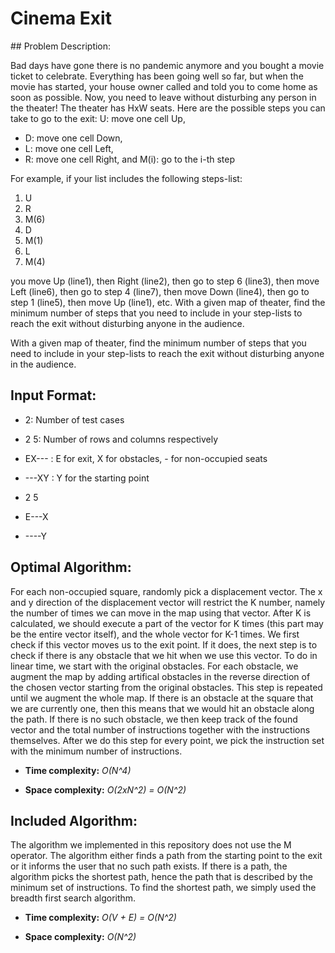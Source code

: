 # Cinema Exit



## Problem Description:

Bad days have gone there is no pandemic anymore and you bought a movie ticket to celebrate. Everything has been going well so far, but when the movie has started, your house owner called and told you to come home as soon as possible. Now, you need to leave without disturbing any person in the theater!
The theater has HxW seats. Here are the possible steps you can take to go to the exit: U: move one cell Up,

- D: move one cell Down,
- L: move one cell Left,
- R: move one cell Right, and M(i): go to the i-th step

For example, if your list includes the following steps-list: 

1. U
2. R
3. M(6)
4. D
5. M(1)
6. L
7. M(4)

you move Up (line1), then Right (line2), then go to step 6 (line3), then move Left (line6), then go to step 4 (line7), then move Down (line4), then go to step 1 (line5), then move Up (line1), etc.
With a given map of theater, find the minimum number of steps that you need to include in your step-lists to reach the exit without disturbing anyone in the audience.

With a given map of theater, find the minimum number of steps that you need to include in your step-lists to reach the exit without disturbing anyone in the audience.

## Input Format:

- 2: Number of test cases
- 2 5: Number of rows and columns respectively

- EX--- : E for exit, X for obstacles, - for non-occupied seats

- ---XY : Y for the starting point

- 2 5

- E---X 

- ----Y

## Optimal Algorithm:

For each non-occupied square, randomly pick a displacement vector. The x and y direction of the displacement vector will restrict the K number, namely the number of times we can move in the map using that vector. After K is calculated, we should execute a part of the vector for K times (this part may be the entire vector itself), and the whole vector for K-1 times. We first check if this vector moves us to the exit point. If it does, the next step is to check if there is any obstacle that we hit when we use this vector. To do in linear time, we start with the original obstacles. For each obstacle, we augment the map by adding artifical obstacles in the reverse direction of the chosen vector starting from the original obstacles. This step is repeated until we augment the whole map. If there is an obstacle at the square that we are currently one, then this means that we would hit an obstacle along the path. If there is no such obstacle, we then keep track of the found vector and the total number of instructions together with the instructions themselves. After we do this step for every point, we pick the instruction set with the minimum number of instructions.

- **Time complexity:** *O(N^4)*

- **Space complexity:** *O(2xN^2) = O(N^2)*

## Included Algorithm:

The algorithm we implemented in this repository does not use the M operator. The algorithm either finds a path from the starting point to the exit or it informs the user that no such path exists. If there is a path, the algorithm picks the shortest path, hence the path that is described by the minimum set of instructions. To find the shortest path, we simply used the breadth first search algorithm.

- **Time complexity:** *O(V + E) = O(N^2)*

- **Space complexity:** *O(N^2)*
